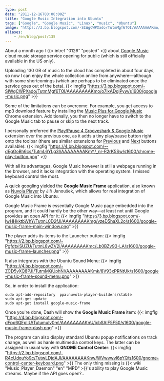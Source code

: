 ```yaml
---
type: post
date: "2011-12-16T00:00:00Z"
title: "Google Music Integration into Ubuntu"
tags: ["Google", "Google Music", "Linux", "music", "Ubuntu"]
image: "https://3.bp.blogspot.com/-SIWgCWPXado/TutmMgf6TOI/AAAAAAAAKmo/o7lxADgiPyw/s1600/google-music.png"
aliases:
    - /en/blog/post/135
---
```


About a month ago I {{< intref "0126" "posted" >}} about [Google Music](http://music.google.com/) cloud music storage service opening for public (which is still officially available in the US only).

Uploading 130 GB of music to the cloud has completed in about four days, so now I can enjoy the whole collection online from anywhere—although with some shortcomings (which are perhaps to be eliminated once the service goes out of the beta).
{{< imgfig "https://3.bp.blogspot.com/-SIWgCWPXado/TutmMgf6TOI/AAAAAAAAKmo/o7lxADgiPyw/s1600/google-music.png" >}}

<!--more-->

Some of the limitations can be overcome. For example, you get access to mp3 download feature by installing the [Music Plus for Google Music](http://chrome.google.com/webstore/detail/ipfnecmlncaiipncipkgijboddcdmego) Chrome extension. Additionally, you then no longer have to switch to the Google Music tab to pause or skip to the next track.

I personally preferred the [Play/Pause 4 Grooveshark & Google Music](http://chrome.google.com/webstore/detail/ocimhajpehjmepnegklahceceebnened) extension over the previous one, as it adds a tiny play/pause button right onto the toolbar (there are similar extensions for [Previous](http://chrome.google.com/webstore/detail/iklcgmiodfcphjidljmbbblgbicapmhf) and [Next](http://chrome.google.com/webstore/detail/niblnbcmjmbbadnkhjecmfgnlhafkhja) buttons available):
{{< imgfig "https://4.bp.blogspot.com/--dEgGoBh6cs/TutmL6YLg3I/AAAAAAAAKmY/_nr-R2rK5Sw/s1600/chrome-play-button.png" >}}

With all its advantages, Google Music however is still a webpage running in the browser, and it lacks integration with the operating system. I missed keyboard control the most.

A quick googling yielded the **Google Music Frame** application, also known as [Nuvola Player](http://launchpad.net/nuvola-player) by  Jiří Janoušek, which allows for real integration of Google Music into Ubuntu.

Google Music Frame is essentially Google Music page embedded into the program, and it could hardly be the other way—at least not until Google provides an open API for it:
{{< imgfig "https://3.bp.blogspot.com/-IwHHkktbWhY/TutmL0D2fJI/AAAAAAAAKmg/vzeD5haXL2o/s1600/google-music-frame-main-window.png" >}}

The player adds its items to the Launcher button:
{{< imgfig "https://2.bp.blogspot.com/-PgfdtxiSUZU/TutmL8wZV2I/AAAAAAAAKmc/Lb0BZv93-LA/s1600/google-music-frame-launcher.png" >}}

It also integrates with the Ubuntu Sound Menu:
{{< imgfig "https://4.bp.blogspot.com/-ZCD5vXQ8PJI/TutmMQUphNI/AAAAAAAAKmk/8V93xPRNtUk/s1600/google-music-frame-sound-menu.png" >}}

So, in order to install the application:

    sudo apt-add-repository  ppa:nuvola-player-builders/stable
    sudo apt-get update
    sudo apt-get install google-music-frame

Once you're done, Dash will show the **Google Music Frame** item:
{{< imgfig "https://4.bp.blogspot.com/-dFpo6QEpIIU/Tutumulv0mI/AAAAAAAAKnU/icbSAIF5F50/s1600/google-music-frame-dash.png" >}}

The program can also display standard Ubuntu popup notifications on track change, as well as hanle multimedia control keys. The latter can be assigned in usual way with **GNOME Control Center**:
{{< imgfig "https://2.bp.blogspot.com/-R4cUdouYo9c/TutwLDjdAJI/AAAAAAAAKnw/WVwvwvl6pYQ/s1600/gnome-control-center-keyboard.png" >}}
The only thing missing is {{< wiki "Music_Player_Daemon" "en" "MPD" >}}'s ability to play Google Music streams. Maybe if the API goes open?..
